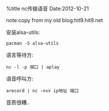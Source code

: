 %title nc传输语音
Date:2012-10-21

note:copy from my old blog:hit9.hit9.net

安装alsa-utils:
```
pacman -S alsa-utils 
```

语言等待方:
```
nc -l -p 端口 | aplay  
```
语音呼叫方:
```
arecord | nc -nvv ip地址 端口  
```

音质很糟..

